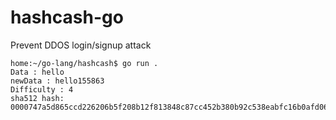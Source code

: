 # hashcash-go
Prevent DDOS login/signup attack

```
home:~/go-lang/hashcash$ go run . 
Data : hello
newData : hello155863
Difficulty : 4
sha512 hash: 0000747a5d865ccd226206b5f208b12f813848c87cc452b380b92c538eabfc16b0afd06981ffcdb51f0732e940a768593cac9bd0bd03e4c369a1132b448c9c6b
```